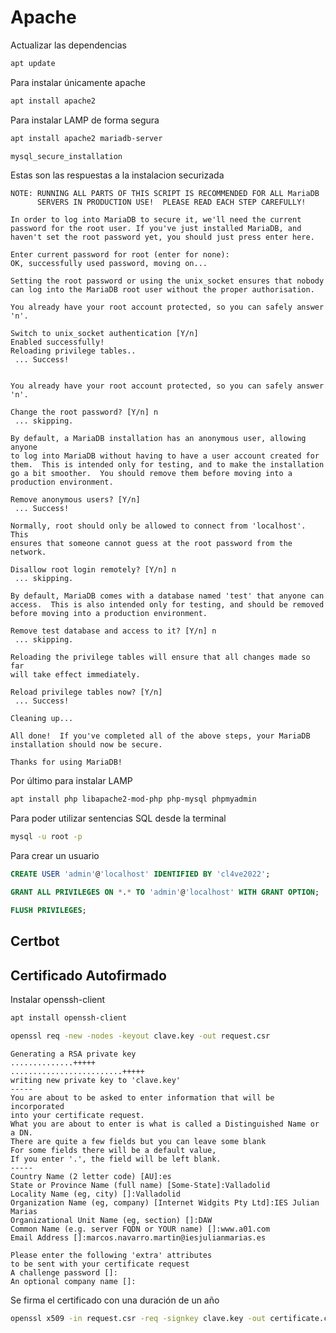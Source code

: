 # Apache

Actualizar las dependencias
```bash
apt update
```
Para instalar únicamente apache
```bash
apt install apache2
```
Para instalar LAMP de forma segura
```bash
apt install apache2 mariadb-server
```
```bash
mysql_secure_installation
```
Estas son las respuestas a la instalacion securizada
```
NOTE: RUNNING ALL PARTS OF THIS SCRIPT IS RECOMMENDED FOR ALL MariaDB
      SERVERS IN PRODUCTION USE!  PLEASE READ EACH STEP CAREFULLY!

In order to log into MariaDB to secure it, we'll need the current
password for the root user. If you've just installed MariaDB, and
haven't set the root password yet, you should just press enter here.

Enter current password for root (enter for none): 
OK, successfully used password, moving on...

Setting the root password or using the unix_socket ensures that nobody
can log into the MariaDB root user without the proper authorisation.

You already have your root account protected, so you can safely answer 'n'.

Switch to unix_socket authentication [Y/n] 
Enabled successfully!
Reloading privilege tables..
 ... Success!


You already have your root account protected, so you can safely answer 'n'.

Change the root password? [Y/n] n
 ... skipping.

By default, a MariaDB installation has an anonymous user, allowing anyone
to log into MariaDB without having to have a user account created for
them.  This is intended only for testing, and to make the installation
go a bit smoother.  You should remove them before moving into a
production environment.

Remove anonymous users? [Y/n] 
 ... Success!

Normally, root should only be allowed to connect from 'localhost'.  This
ensures that someone cannot guess at the root password from the network.

Disallow root login remotely? [Y/n] n
 ... skipping.

By default, MariaDB comes with a database named 'test' that anyone can
access.  This is also intended only for testing, and should be removed
before moving into a production environment.

Remove test database and access to it? [Y/n] n
 ... skipping.

Reloading the privilege tables will ensure that all changes made so far
will take effect immediately.

Reload privilege tables now? [Y/n] 
 ... Success!

Cleaning up...

All done!  If you've completed all of the above steps, your MariaDB
installation should now be secure.

Thanks for using MariaDB!
``` 
Por último para instalar LAMP
```bash
apt install php libapache2-mod-php php-mysql phpmyadmin
```

Para poder utilizar sentencias SQL desde la terminal
```bash
mysql -u root -p
```
Para crear un usuario
```sql
CREATE USER 'admin'@'localhost' IDENTIFIED BY 'cl4ve2022';
```
```sql
GRANT ALL PRIVILEGES ON *.* TO 'admin'@'localhost' WITH GRANT OPTION;
```
```sql
FLUSH PRIVILEGES;
```

## Certbot

## Certificado Autofirmado
Instalar openssh-client
```bash
apt install openssh-client
```
```bash
openssl req -new -nodes -keyout clave.key -out request.csr
```
```
Generating a RSA private key
..............+++++
.........................+++++
writing new private key to 'clave.key'
-----
You are about to be asked to enter information that will be incorporated
into your certificate request.
What you are about to enter is what is called a Distinguished Name or a DN.
There are quite a few fields but you can leave some blank
For some fields there will be a default value,
If you enter '.', the field will be left blank.
-----
Country Name (2 letter code) [AU]:es
State or Province Name (full name) [Some-State]:Valladolid
Locality Name (eg, city) []:Valladolid
Organization Name (eg, company) [Internet Widgits Pty Ltd]:IES Julian Marias
Organizational Unit Name (eg, section) []:DAW
Common Name (e.g. server FQDN or YOUR name) []:www.a01.com
Email Address []:marcos.navarro.martin@iesjulianmarias.es

Please enter the following 'extra' attributes
to be sent with your certificate request
A challenge password []:
An optional company name []:
```

Se firma el certificado con una duración de un año
```bash
openssl x509 -in request.csr -req -signkey clave.key -out certificate.crt -days 365
```

<!--stackedit_data:
eyJoaXN0b3J5IjpbOTU5ODEyNjEyLDE4MzY3OTQxNzIsOTMwNj
c3MjQ0LDU3NjA5MjMwMSwzNDUzNTk0NzcsLTE2MzU4OTgwNjAs
LTEzODIyNzc5OTEsODM5MDg0ODIzLDkzNjAxOTgxOF19
-->